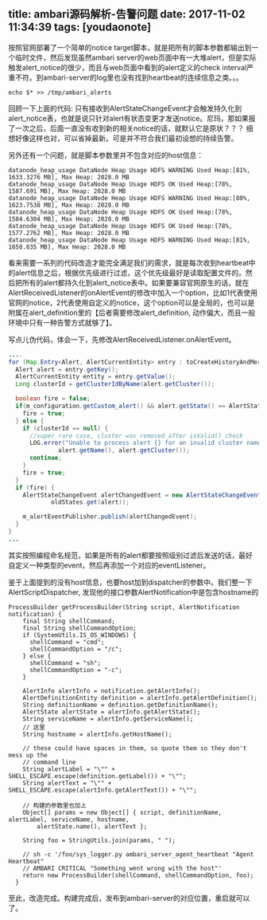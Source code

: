 
title: ambari源码解析-告警问题
date: 2017-11-02 11:34:39
tags: [youdaonote]
---


按照官网部署了一个简单的notice target脚本，就是把所有的脚本参数都输出到一个临时文件，然后发现虽然ambari server的web页面中有一大堆alert，但是实际触发alert_notice的很少，而且与web页面中看到的alert定义的check interval严重不符。到ambari-server的log里也没有找到heartbeat的连续信息之类。。。
```
echo $* >> /tmp/ambari_alerts
```

回顾一下上面的代码: 只有接收到AlertStateChangeEvent才会触发持久化到alert_notice表，也就是说只针对alert有状态变更才发送notice。尼玛，那如果报了一次之后，后面一直没有收到新的相关notice的话，就默认它是原状？？？ 细想好像这样也对，可以省掉最新。可是并不符合我们最初设想的持续告警。


另外还有一个问题，就是脚本参数里并不包含对应的host信息：
```
datanode_heap_usage DataNode Heap Usage HDFS WARNING Used Heap:[81%, 1633.3276 MB], Max Heap: 2028.0 MB
datanode_heap_usage DataNode Heap Usage HDFS OK Used Heap:[78%, 1587.691 MB], Max Heap: 2028.0 MB
datanode_heap_usage DataNode Heap Usage HDFS WARNING Used Heap:[80%, 1623.7538 MB], Max Heap: 2028.0 MB
datanode_heap_usage DataNode Heap Usage HDFS OK Used Heap:[78%, 1584.6304 MB], Max Heap: 2028.0 MB
datanode_heap_usage DataNode Heap Usage HDFS OK Used Heap:[78%, 1577.2762 MB], Max Heap: 2028.0 MB
datanode_heap_usage DataNode Heap Usage HDFS WARNING Used Heap:[81%, 1650.835 MB], Max Heap: 2028.0 MB
```

看来需要一系列的代码改造才能完全满足我们的需求，就是每次收到heartbeat中的alert信息之后，根据优先级进行过滤，这个优先级最好是读取配置文件的。然后把所有的alert都持久化到alert_notice表中。如果要兼容官网原生的话，就在AlertReceivedListener的onAlertEvent的修改中加入一个option，比如1代表使用官网的notice，2代表使用自定义的notice，这个option可以是全局的，也可以是附属在alert_definition里的【后者需要修改alert_definition, 动作偏大，而且一般环境中只有一种告警方式就够了】。

写点儿伪代码，体会一下，先修改AlertReceivedListener.onAlertEvent。
```java
....
for (Map.Entry<Alert, AlertCurrentEntity> entry : toCreateHistoryAndMerge.entrySet()) {
  Alert alert = entry.getKey();
  AlertCurrentEntity entity = entry.getValue();
  Long clusterId = getClusterIdByName(alert.getCluster());

  boolean fire = false;
  if(m_configuration.getCustom_alert() && alert.getState() == AlertState.CRITICAL) {
    fire = true;
  } else {
    if (clusterId == null) {
      //super rare case, cluster was removed after isValid() check
      LOG.error("Unable to process alert {} for an invalid cluster named {}",
              alert.getName(), alert.getCluster());
      continue;
    }
    fire = true;
  }
  if (fire) {
    AlertStateChangeEvent alertChangedEvent = new AlertStateChangeEvent(clusterId, alert, entity,
            oldStates.get(alert));

    m_alertEventPublisher.publish(alertChangedEvent);
  }
}
...
```
其实按照编程命名规范，如果是所有的alert都要按照级别过滤后发送的话，最好自定义一种类型的event，然后再添加一个对应的eventListener。


鉴于上面提到的没有host信息，也要host加到dispatcher的参数中。我们整一下AlertScriptDispatcher, 发现他的接口参数AlertNotification中是包含hostname的

```
ProcessBuilder getProcessBuilder(String script, AlertNotification notification) {
    final String shellCommand;
    final String shellCommandOption;
    if (SystemUtils.IS_OS_WINDOWS) {
      shellCommand = "cmd";
      shellCommandOption = "/c";
    } else {
      shellCommand = "sh";
      shellCommandOption = "-c";
    }

    AlertInfo alertInfo = notification.getAlertInfo();
    AlertDefinitionEntity definition = alertInfo.getAlertDefinition();
    String definitionName = definition.getDefinitionName();
    AlertState alertState = alertInfo.getAlertState();
    String serviceName = alertInfo.getServiceName();
    // 这里
    String hostname = alertInfo.getHostName();

    // these could have spaces in them, so quote them so they don't mess up the
    // command line
    String alertLabel = "\"" + SHELL_ESCAPE.escape(definition.getLabel()) + "\"";
    String alertText = "\"" + SHELL_ESCAPE.escape(alertInfo.getAlertText()) + "\"";

    // 构建的参数里也加上
    Object[] params = new Object[] { script, definitionName, alertLabel, serviceName, hostname,
        alertState.name(), alertText };

    String foo = StringUtils.join(params, " ");

    // sh -c '/foo/sys_logger.py ambari_server_agent_heartbeat "Agent Heartbeat"
    // AMBARI CRITICAL "Something went wrong with the host"'
    return new ProcessBuilder(shellCommand, shellCommandOption, foo);
  }
```


至此，改造完成。构建完成后，发布到ambari-server的对应位置，重启就可以了。
